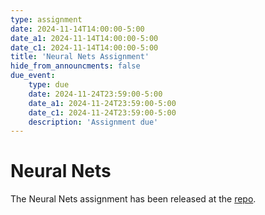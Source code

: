```yaml
---
type: assignment
date: 2024-11-14T14:00:00-5:00
date_a1: 2024-11-14T14:00:00-5:00
date_c1: 2024-11-14T14:00:00-5:00
title: 'Neural Nets Assignment'
hide_from_announcments: false
due_event: 
    type: due
    date: 2024-11-24T23:59:00-5:00
    date_a1: 2024-11-24T23:59:00-5:00
    date_c1: 2024-11-24T23:59:00-5:00
    description: 'Assignment due'
---
```


# Neural Nets

The Neural Nets assignment has been released at the 
[repo](https://github.com/tools4ds/ds701_fa2024_assignments/tree/main/assignments/assignment07).

